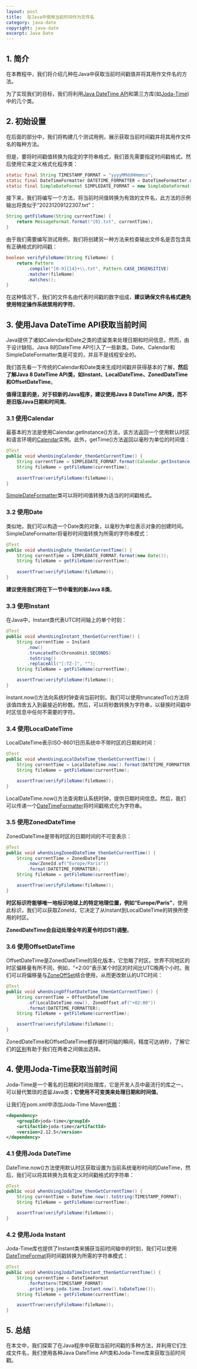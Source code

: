 ```yaml
---
layout: post
title:  在Java中使用当前时间作为文件名
category: java-date
copyright: java-date
excerpt: Java Date
---
```


##  1. 简介

在本教程中，我们将介绍几种在Java中获取当前时间戳值并将其用作文件名的方法。

为了实现我们的目标，我们将利用[Java DateTime API](https://www.baeldung.com/java-8-date-time-intro)和第三方库(如[Joda-Time](https://www.baeldung.com/joda-time))中的几个类。

## 2. 初始设置

在后面的部分中，我们将构建几个测试用例，展示获取当前时间戳并将其用作文件名的每种方法。

但是，要将时间戳值转换为指定的字符串格式，我们首先需要指定时间戳格式，然后使用它来定义格式化程序类：

```java
static final String TIMESTAMP_FORMAT = "yyyyMMddHHmmss";
static final DateTimeFormatter DATETIME_FORMATTER = DateTimeFormatter.ofPattern(TIMESTAMP_FORMAT);
static final SimpleDateFormat SIMPLEDATE_FORMAT = new SimpleDateFormat(TIMESTAMP_FORMAT);
```

接下来，我们将编写一个方法，将当前时间值转换为有效的文件名，此方法的示例输出将类似于“20231209122307.txt”：

```java
String getFileName(String currentTime) {
    return MessageFormat.format("{0}.txt", currentTime);
}
```

由于我们需要编写测试用例，我们将创建另一种方法来检查输出文件名是否包含具有正确格式的时间戳：

```java
boolean verifyFileName(String fileName) {
    return Pattern
        .compile("[0-9]{14}+\\.txt", Pattern.CASE_INSENSITIVE)
        .matcher(fileName)
        .matches();
}
```

在这种情况下，我们的文件名由代表时间戳的数字组成，**建议确保文件名格式避免使用特定操作系统禁用的字符**。

## 3. 使用Java DateTime API获取当前时间

Java提供了诸如Calendar和Date之类的遗留类来处理日期和时间信息，然而，由于设计缺陷，Java 8的DateTime API引入了一些新类。Date、Calendar和SimpleDateFormatter类是可变的，并且不是线程安全的。

我们首先看一下传统的Calendar和Date类来生成时间戳并获得基本的了解，**然后了解Java 8 DateTime API类，如Instant、LocalDateTime、ZonedDateTime和OffsetDateTime**。

**值得注意的是，对于较新的Java程序，建议使用Java 8 DateTime API类，而不是旧版Java日期和时间类**。

### 3.1 使用Calendar

最基本的方法是使用Calendar.getInstance()方法，该方法返回一个使用默认时区和语言环境的[Calendar](https://www.baeldung.com/java-gregorian-calendar)实例。此外，getTime()方法返回以毫秒为单位的时间值：

```java
@Test
public void whenUsingCalender_thenGetCurrentTime() {
    String currentTime = SIMPLEDATE_FORMAT.format(Calendar.getInstance().getTime());
    String fileName = getFileName(currentTime);
  
    assertTrue(verifyFileName(fileName));
}
```

[SimpleDateFormatter](https://www.baeldung.com/java-simple-date-format)类可以将时间值转换为适当的时间戳格式。

### 3.2 使用Date

类似地，我们可以构造一个Date类的对象，以毫秒为单位表示对象的创建时间。SimpleDateFormatter将毫秒时间值转换为所需的字符串模式：

```java
@Test
public void whenUsingDate_thenGetCurrentTime() {
    String currentTime = SIMPLEDATE_FORMAT.format(new Date());
    String fileName = getFileName(currentTime);
  
    assertTrue(verifyFileName(fileName));
}
```

**建议使用我们将在下一节中看到的新Java 8类**。

### 3.3 使用Instant

在Java中，Instant类代表UTC时间轴上的单个时刻：

```java
@Test
public void whenUsingInstant_thenGetCurrentTime() {
    String currentTime = Instant
        .now()
        .truncatedTo(ChronoUnit.SECONDS)
        .toString()
        .replaceAll("[:TZ-]", "");
    String fileName = getFileName(currentTime);

    assertTrue(verifyFileName(fileName));
}
```

Instant.now()方法向系统时钟查询当前时刻，我们可以使用truncatedTo()方法将该值四舍五入到最接近的秒数。然后，可以将秒数转换为字符串，以替换时间戳中时区信息中任何不需要的字符。

### 3.4 使用LocalDateTime

LocalDateTime表示ISO-8601日历系统中不带时区的日期和时间：

```java
@Test
public void whenUsingLocalDateTime_thenGetCurrentTime() {
    String currentTime = LocalDateTime.now().format(DATETIME_FORMATTER);
    String fileName = getFileName(currentTime);

    assertTrue(verifyFileName(fileName));
}
```

LocalDateTime.now()方法查询默认系统时钟，提供日期时间信息。然后，我们可以传递一个[DateTimeFormatter](https://www.baeldung.com/java-datetimeformatter)将时间戳格式化为字符串。

### 3.5 使用ZonedDateTime

ZonedDateTime是带有时区的日期时间的不可变表示：

```java
@Test
public void whenUsingZonedDateTime_thenGetCurrentTime() {
    String currentTime = ZonedDateTime
        .now(ZoneId.of("Europe/Paris"))
        .format(DATETIME_FORMATTER);
    String fileName = getFileName(currentTime);

    assertTrue(verifyFileName(fileName));
}
```

**时区标识符能够唯一地标识地球上的特定地理位置，例如“Europe/Paris”**，使用此标识，我们可以获取ZoneId，它决定了从Instant到LocalDateTime的转换所使用的时区。

**ZonedDateTime会自动处理全年的夏令时(DST)调整**。

### 3.6 使用OffsetDateTime

OffsetDateTime是ZonedDateTime的简化版本，它忽略了时区。世界不同地区的时区偏移量有所不同，例如，“+2:00”表示某个时区的时间比UTC晚两个小时。我们可以将偏移量与[ZoneOffSet](https://www.baeldung.com/java-zone-offset)结合使用，从而更改默认的UTC时间：

```java
@Test
public void whenUsingOffsetDateTime_thenGetCurrentTime() {
    String currentTime = OffsetDateTime
        .of(LocalDateTime.now(), ZoneOffset.of("+02:00"))
        .format(DATETIME_FORMATTER);
    String fileName = getFileName(currentTime);

    assertTrue(verifyFileName(fileName));
}
```

ZonedDateTime和OffsetDateTime都存储时间轴的瞬间，精度可达纳秒，了解它们的[区别](https://www.baeldung.com/java-zoneddatetime-offsetdatetime)有助于我们在两者之间做出选择。

## 4. 使用Joda-Time获取当前时间

Joda-Time是一个著名的日期和时间处理库，它是开发人员中最流行的库之一，可以替代繁琐的遗留Java类；**它使用不可变类来处理日期和时间值**。

让我们在pom.xml中添加Joda-Time Maven[依赖](https://mvnrepository.com/artifact/joda-time/joda-time)：

```xml
<dependency>
    <groupId>joda-time</groupId>
    <artifactId>joda-time</artifactId>
    <version>2.12.5</version>
</dependency>
```

### 4.1 使用Joda DateTime

DateTime.now()方法使用默认时区获取设置为当前系统毫秒时间的DateTime，然后，我们可以将其转换为具有定义时间戳格式的字符串：

```java
@Test
public void whenUsingJodaTime_thenGetCurrentTime() {
    String currentTime = DateTime.now().toString(TIMESTAMP_FORMAT);
    String fileName = getFileName(currentTime);

    assertTrue(verifyFileName(fileName));
}
```

### 4.2 使用Joda Instant

Joda-Time库也提供了Instant类来捕获当前时间轴中的时刻，我们可以使用[DateTimeFormat](https://www.joda.org/joda-time/apidocs/org/joda/time/format/DateTimeFormat.html)将时间戳转换为所需的字符串模式：

```java
@Test
public void whenUsingJodaTimeInstant_thenGetCurrentTime() {
    String currentTime = DateTimeFormat
        .forPattern(TIMESTAMP_FORMAT)
        .print(org.joda.time.Instant.now().toDateTime());
    String fileName = getFileName(currentTime);

    assertTrue(verifyFileName(fileName));
}
```

## 5. 总结

在本文中，我们探索了在Java程序中获取当前时间戳的多种方法，并利用它们生成文件名，我们使用各种Java DateTime API类和Joda-Time库来获取当前时间戳。